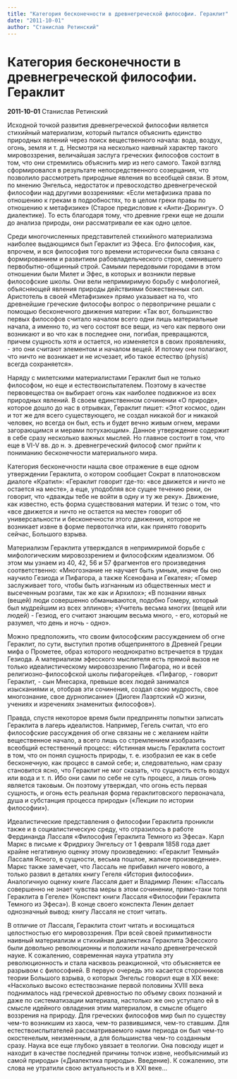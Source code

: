 ```yaml
---
title: "Категория бесконечности в древнегреческой философии. Гераклит"
date: "2011-10-01"
author: "Станислав Ретинский"
---
```


# Категория бесконечности в древнегреческой философии. Гераклит

**2011-10-01** Станислав Ретинский

Исходной точкой развития древнегреческой философии является стихийный материализм, который пытался объяснить единство природных явлений через поиск вещественного начала: вода, воздух, огонь, земля и т. д. Несмотря на несколько наивный характер такого мировоззрения, величайшая заслуга греческих философов состоит в том, что они стремились объяснить мир из него самого. Такой взгляд сформировался в результате непосредственного созерцания, что позволило рассмотреть природные явления во всеобщей связи. В этом, по мнению Энгельса, недостаток и превосходство древнегреческой философии над другими воззрениями: «Если метафизика права по отношению к грекам в подробностях, то в целом греки правы по отношению к метафизике» (Старое предисловие к «Анти-Дюрингу». О диалектике). То есть благодаря тому, что древние греки еще не дошли до анализа природы, они рассматривали ее как одно целое.

Среди многочисленных представителей стихийного материализма наиболее выдающимся был Гераклит из Эфеса. Его философия, как, впрочем, и вся философия того времени исторически была связана с формированием и развитием рабовладельческого строя, сменившего первобытно-общинный строй. Самыми передовыми городами в этом отношении были Милет и Эфес, в которых и возникли первые философские школы. Они вели непримиримую борьбу с мифологией, объясняющей явления природы действиями божественных сил. Аристотель в своей «Метафизике» прямо указывает на то, что древнейшие греческие философы вопрос о первопричине решали с помощью бесконечного движения материи: «Так вот, большинство первых философов считало началом всего одни лишь материальные начала, а именно то, из чего состоят все вещи, из чего как первого они возникают и во что как в последнее они, погибая, превращаются, причем сущность хотя и остается, но изменяется в своих проявлениях, - это они считают элементом и началом вещей. И потому они полагают, что ничто не возникает и не исчезает, ибо такое естество (physis) всегда сохраняется».

Наряду с милетскими материалистами Гераклит был не только философом, но еще и естествоиспытателем. Поэтому в качестве первовещества он выбирает огонь как наиболее подвижное из всех природных явлений. В своем единственном сочинении «О природе», которое дошло до нас в отрывках, Гераклит пишет: «Этот космос, один и тот же для всего существующего, не создал никакой бог и никакой человек, но всегда он был, есть и будет вечно живым огнем, мерами загорающимся и мерами потухающим». Данное утверждение содержит в себе сразу несколько важных мыслей. Но главное состоит в том, что еще в VI-V вв. до н. э. древнегреческий философ смог прийти к пониманию бесконечности материального мира.

Категория бесконечности нашла свое отражение в еще одном утверждении Гераклита, о котором сообщает Сократ в платоновском диалоге «Кратил»: «Гераклит говорит где-то: «все движется и ничто не остается на месте», а еще, уподобляя все сущее течению реки, он говорит, что «дважды тебе не войти в одну и ту же реку». Движение, как известно, есть форма существования материи. И тезис о том, что «все движется и ничто не остается на месте» говорит об универсальности и бесконечности этого движения, которое не возникает извне в форме первотолчка или, как принято говорить сейчас, Большого взрыва.

Материализм Гераклита утверждался в непримиримой борьбе с мифологическим мировоззрением и философским идеализмом. Об этом мы узнаем из 40, 42, 56 и 57 фрагментов его произведения соответственно: «Многознание не научает быть умным, иначе бы оно научило Гезиода и Пифагора, а также Ксенофана и Гекатея»; «Гомер заслуживает того, чтобы быть изгнанным из общественных мест и высеченным розгами, так же как и Архилох»; «В познании явных (вещей) люди совершенно обманываются, подобно Гомеру, который был мудрейшим из всех эллинов»; «Учитель весьма многих (вещей или людей) - Гезиод, его считают знающим весьма много, - его, который не разумел, что день и ночь - одно».

Можно предположить, что своим философским рассуждением об огне Гераклит, по сути, выступил против общепринятого в Древней Греции мифа о Прометее, образ которого неоднократно встречается в трудах Гезиода. А материализм эфесского мыслителя есть прямой вызов не только идеалистическому мировоззрению Пифагора, но и всей религиозно-философской школы пифагорейцев. «Пифагор, - говорит Гераклит, - сын Мнесарха, превыше всех людей занимался изысканиями и, отобрав эти сочинения, создал свою мудрость, свое многознание, свое дурнописание» (Диоген Лаэртский «О жизни, учениях и изречениях знаменитых философов»).

Правда, спустя некоторое время были предприняты попытки записать Гераклита в лагерь идеалистов. Например, Гегель считал, что его философские рассуждения об огне связаны не с желанием найти вещественное начало, а всего лишь со стремлением изобразить всеобщий естественный процесс: «Истинная мысль Гераклита состоит в том, что он понял сущность природы, т. е. изобразил ее как в себе бесконечную, как процесс в самой себе; и, следовательно, нам сразу становится ясно, что Гераклит не мог сказать, что сущность есть воздух или вода и т. п. Ибо они сами по себе не суть процесс, а лишь огонь является таковым. Он поэтому утверждал, что огонь есть первая сущность, и огонь есть реальная форма гераклитовского первоначала, душа и субстанция процесса природы» («Лекции по истории философии»).

Идеалистические представления о философии Гераклита проникли также и в социалистическую среду, что отразилось в работе Фердинанда Лассаля «Философия Гераклита Темного из Эфеса». Карл Маркс в письме к Фридриху Энгельсу от 1 февраля 1858 года дает крайне негативную оценку этому произведению: «Гераклит Темный» Лассаля Ясного, в сущности, весьма пошлое, жалкое произведение». Маркс также замечает, что Лассаль не прибавил ничего нового, а только развил в деталях книгу Гегеля «История философии». Аналогичную оценку книге Лассаля дает и Владимир Ленин: «Лассаль совершенно не знает чувства меры в этом сочинении, прямо-таки топя Гераклита в Гегеле» (Конспект книги Лассаля «Философии Гераклита Темного из Эфеса»). В конце своего конспекта Ленин делает однозначный вывод: книгу Лассаля не стоит читать.

В отличие от Лассаля, Гераклита стоит читать и восхищаться целостностью его мировоззрения. При всей своей примитивности наивный материализм и стихийная диалектика Гераклита Эфесского были довольно революционны и положили начало древнегреческой науке. К сожалению, современная наука утратила эту революционность и стала насквозь реакционной, что объясняется ее разрывом с философией. В первую очередь это касается сторонников теории Большого взрыва, о которых Энгельс говорил еще в XIX веке: «Насколько высоко естествознание первой половины XVIII века поднималось над греческой древностью по объему своих познаний и даже по систематизации материала, настолько же оно уступало ей в смысле идейного овладения этим материалом, в смысле общего воззрения на природу. Для греческих философов мир был по существу чем-то возникшим из хаоса, чем-то развившимся, чем-то ставшим. Для естествоиспытателей рассматриваемого нами периода он был чем-то окостенелым, неизменным, а для большинства чем-то созданным сразу. Наука все еще глубоко увязает в теологии. Она повсюду ищет и находит в качестве последней причины толчок извне, необъяснимый из самой природы» («Диалектика природы». Введение). К сожалению, эти слова не утратили свою актуальность и в XXI веке...